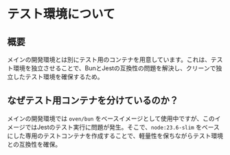 # テスト環境について

## 概要

メインの開発環境とは別にテスト用のコンテナを用意しています。これは、テスト環境を独立させることで、BunとJestの互換性の問題を解決し、クリーンで独立したテスト環境を確保するため。

## なぜテスト用コンテナを分けているのか？

メインの開発環境では `oven/bun` をベースイメージとして使用中ですが、このイメージではJestのテスト実行に問題が発生。そこで、`node:23.6-slim` をベースにした専用のテストコンテナを作成することで、軽量性を保ちながらテスト環境との互換性を確保。
